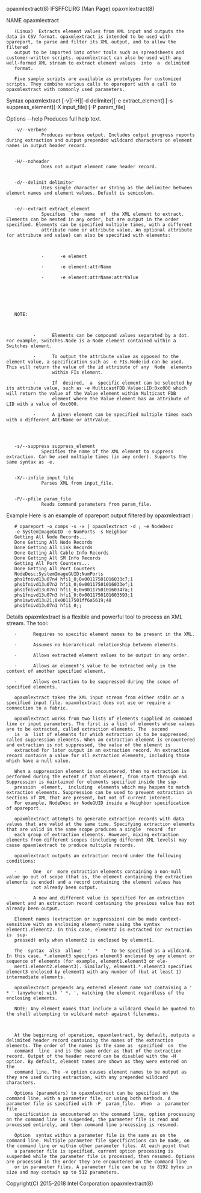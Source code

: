 
opaxmlextract(8)                                                                            IFSFFCLIRG (Man Page)                                                                            opaxmlextract(8)



NAME
       opaxmlextract



       (Linux)  Extracts element values from XML input and outputs the data in CSV format. opaxmlextract is intended to be used with opareport, to parse and filter its XML output, and to allow the filtered
       output to be imported into other tools such as spreadsheets and customer-written scripts. opaxmlextract can also be used with any well-formed XML stream to extract element values  into  a  delimited
       format.

       Five sample scripts are available as prototypes for customized scripts. They combine various calls to opareport with a call to opaxmlextract with commonly used parameters.

Syntax
       opaxmlextract [-v][-H][-d delimiter][-e extract_element]
       [-s suppress_element][-X input_file] [-P param_file]

Options
       --help    Produces full help text.


       -v/--verbose
                 Produces verbose output. Includes output progress reports during extraction and output prepended wildcard characters on element names in output header record.


       -H/--noheader
                 Does not output element name header record.


       -d/--delimit delimiter
                 Uses single character or string as the delimiter between element names and element values. Default is semicolon.


       -e/--extract extract_element
                 Specifies  the  name  of  the XML element to extract. Elements can be nested in any order, but are output in the order specified. Elements can be specified multiple times, with a different
                 attribute name or attribute value. An optional attribute (or attribute and value) can also be specified with elements:



                 ·      -e element

                 ·      -e element:attrName

                 ·      -e element:attrName:attrValue






       NOTE:



              ·      Elements can be compound values separated by a dot. For example, Switches.Node is a Node element contained within a Switches element.

              ·      To output the attribute value as opposed to the element value, a specification such as -e FIs.Node:id can be used. This will return the value of the id attribute of any  Node  elements
                     within FIs element.

              ·      If  desired,  a  specific element can be selected by its attribute value, such as -e MulticastFDB.Value:LID:0xc000 which will return the value of the Value element within Multicast FDB
                     element where the Value element has an attribute of LID with a value of 0xc000.

              ·      A given element can be specified multiple times each with a different AttrName or attrValue.




       -s/--suppress suppress_element
                 Specifies the name of the XML element to suppress extraction. Can be used multiple times (in any order). Supports the same syntax as -e.


       -X/--infile input_file
                 Parses XML from input_file.


       -P/--pfile param_file
                 Reads command parameters from param_file.


Example
       Here is an example of opareport output filtered by opaxmlextract :

       # opareport -o comps -s -x | opaxmlextract -d ; -e NodeDesc
       -e SystemImageGUID -e NumPorts -s Neighbor
       Getting All Node Records...
       Done Getting All Node Records
       Done Getting All Link Records
       Done Getting All Cable Info Records
       Done Getting All SM Info Records
       Getting All Port Counters...
       Done Getting All Port Counters
       NodeDesc;SystemImageGUID;NumPorts
       phs1fnivd13u07n4 hfi1_0;0x00117501016033c7;1
       phs1fnivd13u07n2 hfi1_0;0x00117501016033ef;1
       phs1fnivd13u07n1 hfi1_0;0x001175010160347a;1
       phs1fnivd13u07n3 hfi1_0;0x0011750101603593;1
       phs1swivd13u21;0x00117501ff6a5619;48
       phs1fnivd13u07n1 hfi1_0;;




Details
       opaxmlextract is a flexible and powerful tool to process an XML stream. The tool:

       ·      Requires no specific element names to be present in the XML.

       ·      Assumes no hierarchical relationship between elements.

       ·      Allows extracted element values to be output in any order.

       ·      Allows an element's value to be extracted only in the context of another specified element.

       ·      Allows extraction to be suppressed during the scope of specified elements.

       opaxmlextract takes the XML input stream from either stdin or a specified input file. opaxmlextract does not use or require a connection to a fabric.

       opaxmlextract works from two lists of elements supplied as command line or input parameters. The first is a list of elements whose values are to be extracted, called extraction elements. The  second
       is  a  list of elements for which extraction is to be suppressed, called suppression elements. When an extraction element is encountered and extraction is not suppressed, the value of the element is
       extracted for later output in an extraction record. An extraction record contains a value for all extraction elements, including those which have a null value.

       When a suppression element is encountered, then no extraction is performed during the extent of that element, from start through end. Suppression is maintained for elements specified inside the sup‐
       pression  element,  including  elements which may happen to match extraction elements. Suppression can be used to prevent extraction in sections of XML that are present, but not of current interest.
       For example, NodeDesc or NodeGUID inside a Neighbor specification of opareport.

       opaxmlextract attempts to generate extraction records with data values that are valid at the same time. Specifying extraction elements that are valid in the same scope produces a single  record  for
       each group of extraction elements. However, mixing extraction elements from different scopes (including different XML levels) may cause opaxmlextract to produce multiple records.

       opaxmlextract outputs an extraction record under the following conditions:

       ·      One  or  more extraction elements containing a non-null value go out of scope (that is, the element containing the extraction elements is ended) and a record containing the element values has
              not already been output.

       ·      A new and different value is specified for an extraction element and an extraction record containing the previous value has not already been output.

       Element names (extraction or suppression) can be made context-sensitive with an enclosing element name using the syntax element1.element2. In this case, element2 is extracted (or extraction is  sup‐
       pressed) only when element2 is enclosed by element1.

       The  syntax  also  allows  '  *  '  to be specified as a wildcard. In this case, *.element3 specifies element3 enclosed by any element or sequence of elements (for example, element1.element3 or ele‐
       ment1.element2.element3). Similarly, element1.*.element3 specifies element3 enclosed by element1 with any number of (but at least 1) intermediate elements.

       opaxmlextract prepends any entered element name not containing a ' * ' (anywhere) with ' *. ', matching the element regardless of the enclosing elements.

       NOTE: Any element names that include a wildcard should be quoted to the shell attempting to wildcard match against filenames.



       At the beginning of operation, opaxmlextract, by default, outputs a delimited header record containing the names of the extraction elements. The order of the names is the same as  specified  on  the
       command  line  and is the same order as that of the extraction record. Output of the header record can be disabled with the -H option. By default, element names are shown as they were entered on the
       command line. The -v option causes element names to be output as they are used during extraction, with any prepended wildcard characters.

       Options (parameters) to opaxmlextract can be specified on the command line, with a parameter file, or using both methods. A parameter file is specified with -P  param_file.  When  a  parameter  file
       specification is encountered on the command line, option processing on the command line is suspended, the parameter file is read and processed entirely, and then command line processing is resumed.

       Option  syntax within a parameter file is the same as on the command line. Multiple parameter file specifications can be made, on the command line or within other parameter files. At each point that
       a parameter file is specified, current option processing is suspended while the parameter file is processed, then resumed. Options are processed in the order they are encountered on the command line
       or in parameter files. A parameter file can be up to 8192 bytes in size and may contain up to 512 parameters.



Copyright(C) 2015-2018                                                                        Intel Corporation                                                                              opaxmlextract(8)
